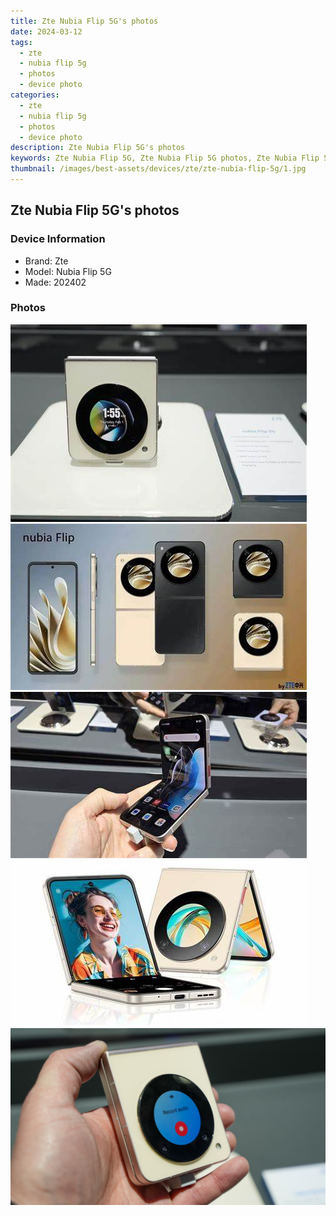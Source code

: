 ```yaml
---
title: Zte Nubia Flip 5G's photos
date: 2024-03-12
tags: 
  - zte
  - nubia flip 5g
  - photos
  - device photo
categories: 
  - zte
  - nubia flip 5g
  - photos
  - device photo
description: Zte Nubia Flip 5G's photos
keywords: Zte Nubia Flip 5G, Zte Nubia Flip 5G photos, Zte Nubia Flip 5G device photo
thumbnail: /images/best-assets/devices/zte/zte-nubia-flip-5g/1.jpg
---
```


## Zte Nubia Flip 5G's photos

### Device Information

- Brand: Zte
- Model: Nubia Flip 5G
- Made: 202402

### Photos

![/images/best-assets/devices/zte/zte-nubia-flip-5g/1.jpg](/images/best-assets/devices/zte/zte-nubia-flip-5g/1.jpg)
![/images/best-assets/devices/zte/zte-nubia-flip-5g/2.jpg](/images/best-assets/devices/zte/zte-nubia-flip-5g/2.jpg)
![/images/best-assets/devices/zte/zte-nubia-flip-5g/3.jpg](/images/best-assets/devices/zte/zte-nubia-flip-5g/3.jpg)
![/images/best-assets/devices/zte/zte-nubia-flip-5g/4.jpg](/images/best-assets/devices/zte/zte-nubia-flip-5g/4.jpg)
![/images/best-assets/devices/zte/zte-nubia-flip-5g/5.jpg](/images/best-assets/devices/zte/zte-nubia-flip-5g/5.jpg)
